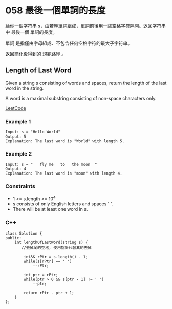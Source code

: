 # 058 最後一個單詞的長度

給你一個字符串 s，由若幹單詞組成，單詞前後用一些空格字符隔開。返回字符串中 最後一個 單詞的長度。

單詞 是指僅由字母組成、不包含任何空格字符的最大子字符串。

返回簡化後得到的 規範路徑 。

##  Length of Last Word

Given a string s consisting of words and spaces, return the length of the last word in the string.

A word is a maximal substring consisting of non-space characters only.

[LeetCode](https://leetcode-cn.com/length-of-last-word/)

### Example 1

```
Input: s = "Hello World"
Output: 5
Explanation: The last word is "World" with length 5.
```

### Example 2

```
Input: s = "   fly me   to   the moon  "
Output: 4
Explanation: The last word is "moon" with length 4.
``` 

### Constraints

* 1 <= s.length <= 10<sup>4</sup>
* s consists of only English letters and spaces ' '.
* There will be at least one word in s.


### C++ 

```
class Solution {
public:
    int lengthOfLastWord(string s) {
       //去掉尾的空格, 使用指針代替真的去掉
       
        int&& rPtr = s.length() - 1;
        while(s[rPtr] == ' ')
            --rPtr;

        int ptr = rPtr;
        while(ptr > 0 && s[ptr - 1] != ' ')
            --ptr;

        return rPtr - ptr + 1;
    }
};
```
